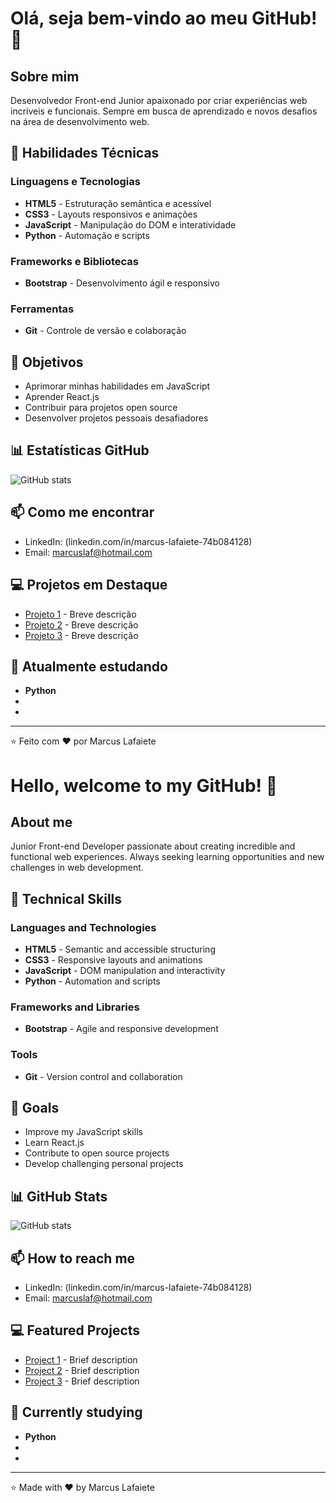 # Olá, seja bem-vindo ao meu GitHub! 👋

## Sobre mim
Desenvolvedor Front-end Junior apaixonado por criar experiências web incríveis e funcionais. Sempre em busca de aprendizado e novos desafios na área de desenvolvimento web.

## 🚀 Habilidades Técnicas

### Linguagens e Tecnologias
- **HTML5** - Estruturação semântica e acessível
- **CSS3** - Layouts responsivos e animações
- **JavaScript** - Manipulação do DOM e interatividade
- **Python** - Automação e scripts

### Frameworks e Bibliotecas
- **Bootstrap** - Desenvolvimento ágil e responsivo

### Ferramentas
- **Git** - Controle de versão e colaboração

## 🎯 Objetivos
- Aprimorar minhas habilidades em JavaScript
- Aprender React.js
- Contribuir para projetos open source
- Desenvolver projetos pessoais desafiadores

## 📊 Estatísticas GitHub
![GitHub stats](https://github-readme-stats.vercel.app/api?username=Marcuslaf&show_icons=true&theme=radical)

## 📫 Como me encontrar
- LinkedIn: (linkedin.com/in/marcus-lafaiete-74b084128)
- Email: marcuslaf@hotmail.com

## 💻 Projetos em Destaque
- [Projeto 1](link_projeto) - Breve descrição
- [Projeto 2](link_projeto) - Breve descrição
- [Projeto 3](link_projeto) - Breve descrição

## 🌱 Atualmente estudando
- **Python**
- 
- 

---
⭐️ Feito com ❤️ por Marcus Lafaiete

# Hello, welcome to my GitHub! 👋

## About me
Junior Front-end Developer passionate about creating incredible and functional web experiences. Always seeking learning opportunities and new challenges in web development.

## 🚀 Technical Skills

### Languages and Technologies
- **HTML5** - Semantic and accessible structuring
- **CSS3** - Responsive layouts and animations
- **JavaScript** - DOM manipulation and interactivity
- **Python** - Automation and scripts

### Frameworks and Libraries
- **Bootstrap** - Agile and responsive development

### Tools
- **Git** - Version control and collaboration

## 🎯 Goals
- Improve my JavaScript skills
- Learn React.js
- Contribute to open source projects
- Develop challenging personal projects

## 📊 GitHub Stats
![GitHub stats](https://github-readme-stats.vercel.app/api?username=Marcuslaf&show_icons=true&theme=radical)

## 📫 How to reach me
- LinkedIn: (linkedin.com/in/marcus-lafaiete-74b084128)
- Email: marcuslaf@hotmail.com

## 💻 Featured Projects
- [Project 1](link_project) - Brief description
- [Project 2](link_project) - Brief description
- [Project 3](link_project) - Brief description

## 🌱 Currently studying
- **Python**
-
-

---
⭐️ Made with ❤️ by Marcus Lafaiete
